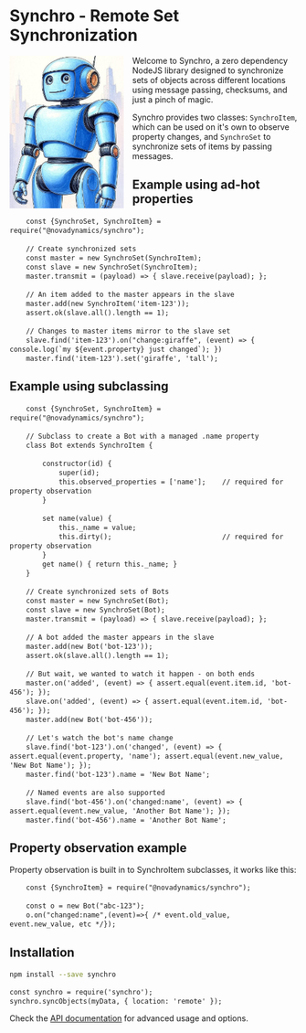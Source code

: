 # Synchro - Remote Set Synchronization
<img src="mascot.jpg" width="200" alt="Synchro Mascot" style="float: left; margin-right: 15px; margin-bottom: 10px;">
Welcome to Synchro, a zero dependency NodeJS library designed to synchronize sets of objects across different locations using message passing, checksums, and just a pinch of magic. 

Synchro provides two classes: `SynchroItem`, which can be used on it's own to observe property changes, and `SynchroSet` to synchronize sets of items by passing messages.


## Example using ad-hot properties
```nodejs
    const {SynchroSet, SynchroItem} = require("@novadynamics/synchro");

    // Create synchronized sets
    const master = new SynchroSet(SynchroItem);
    const slave = new SynchroSet(SynchroItem);
    master.transmit = (payload) => { slave.receive(payload); };

    // An item added to the master appears in the slave
    master.add(new SynchroItem('item-123'));
    assert.ok(slave.all().length == 1);

    // Changes to master items mirror to the slave set
    slave.find('item-123').on("change:giraffe", (event) => { console.log(`my ${event.property} just changed`); })
    master.find('item-123').set('giraffe', 'tall');

```

## Example using subclassing
```nodejs
    const {SynchroSet, SynchroItem} = require("@novadynamics/synchro");

    // Subclass to create a Bot with a managed .name property
    class Bot extends SynchroItem {

        constructor(id) {
            super(id);                              
            this.observed_properties = ['name'];    // required for property observation
        }

        set name(value) {
            this._name = value;
            this.dirty();                           // required for property observation
        }
        get name() { return this._name; }
    }

    // Create synchronized sets of Bots
    const master = new SynchroSet(Bot);     
    const slave = new SynchroSet(Bot);
    master.transmit = (payload) => { slave.receive(payload); };

    // A bot added the master appears in the slave
    master.add(new Bot('bot-123'));
    assert.ok(slave.all().length == 1);

    // But wait, we wanted to watch it happen - on both ends
    master.on('added', (event) => { assert.equal(event.item.id, 'bot-456'); });
    slave.on('added', (event) => { assert.equal(event.item.id, 'bot-456'); });
    master.add(new Bot('bot-456'));

    // Let's watch the bot's name change
    slave.find('bot-123').on('changed', (event) => { assert.equal(event.property, 'name'); assert.equal(event.new_value, 'New Bot Name'); });
    master.find('bot-123').name = 'New Bot Name';

    // Named events are also supported
    slave.find('bot-456').on('changed:name', (event) => { assert.equal(event.new_value, 'Another Bot Name'); });
    master.find('bot-456').name = 'Another Bot Name';

```

## Property observation example
Property observation is built in to SynchroItem subclasses, it works like this:

```nodejs
    const {SynchroItem} = require("@novadynamics/synchro");

    const o = new Bot("abc-123");
    o.on("changed:name",(event)=>{ /* event.old_value, event.new_value, etc */});

```

## Installation
```bash
npm install --save synchro
```


```nodejs
const synchro = require('synchro');
synchro.syncObjects(myData, { location: 'remote' });
```

Check the [API documentation](docs/API.md) for advanced usage and options.

